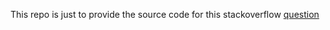 This repo is just to provide the source code for this stackoverflow [question](https://stackoverflow.com/questions/76457927/a-bug-or-a-feature-in-jee-when-sending-multipart-requests-to-a-non-existing-serv)
